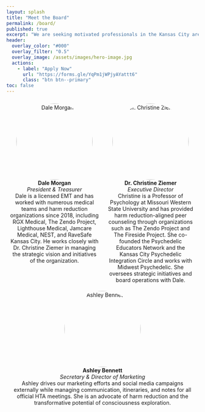 ```yaml
---
layout: splash
title: "Meet the Board"
permalink: /board/
published: true
excerpt: "We are seeking motivated professionals in the Kansas City area to join our Board of Directors. We especially welcome candidates with expertise in community activism, medicine, psychotherapy, social work, or experience as a Treasurer."
header:
  overlay_color: "#000"
  overlay_filter: "0.5"
  overlay_image: /assets/images/hero-image.jpg
  actions:
    - label: "Apply Now"
      url: "https://forms.gle/YqPm1jWPjyAYattt6"
      class: "btn btn--primary"
toc: false
---
```


<div style="display: flex; justify-content: space-between; flex-wrap: wrap;">
  <div style="flex: 1; text-align: center; margin: 10px;">
    <img src="{{ '/assets/images/dale-bio-2.jpeg' | relative_url }}" alt="Dale Morgan" style="width: 200px; height: 200px; object-fit: cover; border-radius: 50%;">
    <div style="text-align: center;">
      <strong>Dale Morgan</strong><br>
      <em>President & Treasurer</em><br>
      Dale is a licensed EMT and has worked with numerous medical teams and harm reduction organizations since 2018, including RGX Medical, The Zendo Project, Lighthouse Medical, Jamcare Medical, NEST, and RaveSafe Kansas City. He works closely with Dr. Christine Ziemer in managing the strategic vision and initiatives of the organization.
    </div>
  </div>
  <div style="flex: 1; text-align: center; margin: 10px;">
    <img src="{{ '/assets/images/christine-bio.jpg' | relative_url }}" alt="Dr. Christine Ziemer" style="width: 200px; height: 200px; object-fit: cover; border-radius: 50%;">
    <div style="text-align: center;">
      <strong>Dr. Christine Ziemer</strong><br>
      <em>Executive Director</em><br>
      Christine is a Professor of Psychology at Missouri Western State University and has provided harm reduction-aligned peer counseling through organizations such as The Zendo Project and The Fireside Project. She co-founded the Psychedelic Educators Network and the Kansas City Psychedelic Integration Circle and works with Midwest Psychedelic. She oversees strategic initiatives and board operations with Dale.
    </div>
  </div>
  <div style="flex: 1; text-align: center; margin: 10px;">
    <img src="{{ '/assets/images/ashley-bio.jpg' | relative_url }}" alt="Ashley Bennett" style="width: 200px; height: 200px; object-fit: cover; border-radius: 50%;">
    <div style="text-align: center;">
      <strong>Ashley Bennett</strong><br>
      <em>Secretary & Director of Marketing</em><br>
      Ashley drives our marketing efforts and social media campaigns externally while managing communication, itineraries, and notes for all official HTA meetings. She is an advocate of harm reduction and the transformative potential of consciousness exploration.
    </div>
  </div>
</div>
